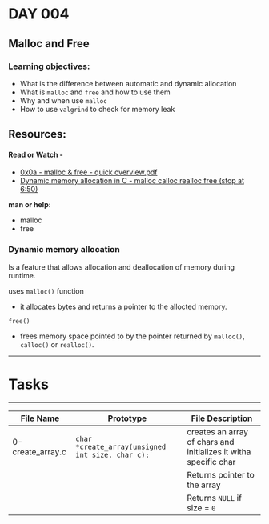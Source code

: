# DAY 004

## Malloc and Free

### Learning objectives:
- What is the difference between automatic and dynamic allocation
- What is `malloc` and `free` and how to use them
- Why and when use `malloc`
- How to use `valgrind` to check for memory leak

## Resources:
#### Read or Watch -
- [0x0a - malloc & free - quick overview.pdf](https://intranet.alxswe.com/rltoken/7q6RmWq86XkUhvmlhrg9bg)
- [Dynamic memory allocation in C - malloc calloc realloc free (stop at 6:50)](https://www.youtube.com/watch?v=xDVC3wKjS64)

**man or help:**
- malloc
- free

### Dynamic memory allocation

Is a feature that allows allocation and deallocation of memory during runtime.

uses `malloc()` function
- it allocates bytes and returns a pointer to the allocted memory.

`free()`
- frees memory space pointed to by the pointer returned by `malloc()`, `calloc()` or `realloc()`.
---

# Tasks
---

File Name | Prototype | File Description|
---|---|---|
0-create_array.c | `char *create_array(unsigned int size, char c);` | creates an array of chars and initializes it witha specific char|
| | | Returns pointer to the array|
| | | Returns `NULL` if size = `0`|
